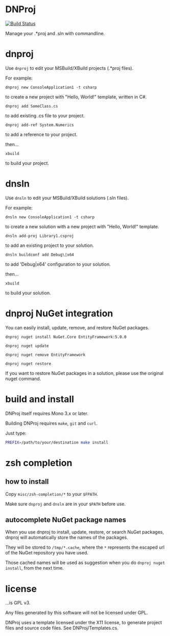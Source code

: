 DNProj
======

[![Build Status](https://travis-ci.org/cannorin/DNProj.svg?branch=master)](https://travis-ci.org/cannorin/DNProj)

Manage your .\*proj and .sln with commandline.

# dnproj

Use ``` dnproj ``` to edit your MSBuild/XBuild projects (.\*proj files).

For example:

``` dnproj new ConsoleApplication1 -t csharp ```

to create a new project with "Hello, World!" template, written in C#.

``` dnproj add SomeClass.cs ```

to add existing .cs file to your project.

``` dnproj add-ref System.Numerics ```

to add a reference to your project.

then...

``` xbuild ```

to build your project.

# dnsln

Use ``` dnsln ``` to edit your MSBuild/XBuild solutions (.sln files).

For example:


```dnsln new ConsoleApplication1 -t csharp```

to create a new solution with a new project with "Hello, World!" template.

```dnsln add-proj Library1.csproj```

to add an existing project to your solution.

```dnsln buildconf add Debug\|x64```

to add 'Debug|x64' configuration to your solution.

then...

``` xbuild ```

to build your solution.

# dnproj NuGet integration

You can easily install, update, remove, and restore NuGet packages.

``` dnproj nuget install NuGet.Core EntityFramework:5.0.0 ```

``` dnproj nuget update ```

``` dnproj nuget remove EntityFramework ```

``` dnproj nuget restore ```

If you want to restore NuGet packages in a solution, please use the original nuget command.

# build and install

DNProj itself requires Mono 3.x or later. 

Building DNProj requires ```make```, ```git``` and ```curl```.

Just type:

```bash
PREFIX=/path/to/your/destination make install
```
# zsh completion

## how to install

Copy ```misc/zsh-completion/*``` to your ```$FPATH```.

Make sure ```dnproj``` and ```dnsln``` are in your ```$PATH``` before use.

## autocomplete NuGet package names

When you use dnproj to install, update, restore, or search NuGet packages, dnproj will automatically store the names of the packages.

They will be stored to ```/tmp/*.cache```, where the ```*``` represents the escaped url of the NuGet repository you have used.

Those cached names will be used as suggestion when you do ```dnproj nuget install```, from the next time.

# license

...is GPL v3.

Any files generated by this software will not be licensed under GPL.

DNProj uses a template licensed under the X11 license, to generate project files and source code files. See DNProj/Templates.cs.
